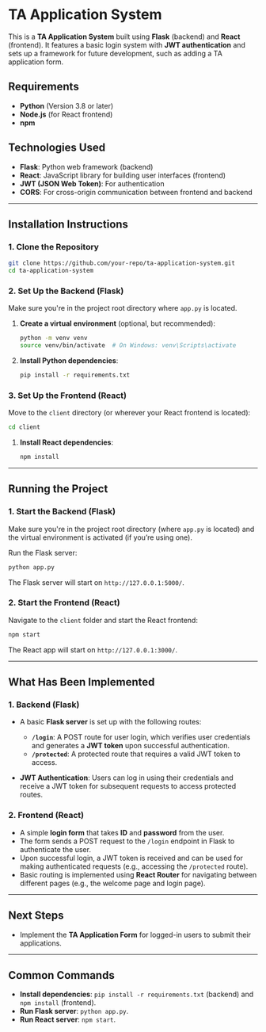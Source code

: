 
# TA Application System

This is a **TA Application System** built using **Flask** (backend) and **React** (frontend). It features a basic login system with **JWT authentication** and sets up a framework for future development, such as adding a TA application form.

## Requirements
- **Python** (Version 3.8 or later)
- **Node.js** (for React frontend)
- **npm**

## Technologies Used
- **Flask**: Python web framework (backend)
- **React**: JavaScript library for building user interfaces (frontend)
- **JWT (JSON Web Token)**: For authentication
- **CORS**: For cross-origin communication between frontend and backend

---

## Installation Instructions

### 1. Clone the Repository
```bash
git clone https://github.com/your-repo/ta-application-system.git
cd ta-application-system
```

### 2. Set Up the Backend (Flask)
Make sure you're in the project root directory where `app.py` is located.

1. **Create a virtual environment** (optional, but recommended):
   ```bash
   python -m venv venv
   source venv/bin/activate  # On Windows: venv\Scripts\activate
   ```

2. **Install Python dependencies**:
   ```bash
   pip install -r requirements.txt
   ```

### 3. Set Up the Frontend (React)
Move to the `client` directory (or wherever your React frontend is located):

```bash
cd client
```

1. **Install React dependencies**:
   ```bash
   npm install
   ```

---

## Running the Project

### 1. Start the Backend (Flask)
Make sure you're in the project root directory (where `app.py` is located) and the virtual environment is activated (if you’re using one).

Run the Flask server:
```bash
python app.py
```

The Flask server will start on `http://127.0.0.1:5000/`.

### 2. Start the Frontend (React)
Navigate to the `client` folder and start the React frontend:

```bash
npm start
```

The React app will start on `http://127.0.0.1:3000/`.

---

## What Has Been Implemented

### 1. **Backend (Flask)**
- A basic **Flask server** is set up with the following routes:
  - **`/login`**: A POST route for user login, which verifies user credentials and generates a **JWT token** upon successful authentication.
  - **`/protected`**: A protected route that requires a valid JWT token to access.
  
- **JWT Authentication**: Users can log in using their credentials and receive a JWT token for subsequent requests to access protected routes.

### 2. **Frontend (React)**
- A simple **login form** that takes **ID** and **password** from the user.
- The form sends a POST request to the `/login` endpoint in Flask to authenticate the user.
- Upon successful login, a JWT token is received and can be used for making authenticated requests (e.g., accessing the `/protected` route).
- Basic routing is implemented using **React Router** for navigating between different pages (e.g., the welcome page and login page).

---

## Next Steps
- Implement the **TA Application Form** for logged-in users to submit their applications.

---

## Common Commands
- **Install dependencies**: `pip install -r requirements.txt` (backend) and `npm install` (frontend).
- **Run Flask server**: `python app.py`.
- **Run React server**: `npm start`.
